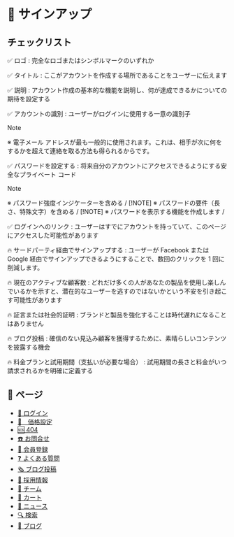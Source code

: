 # 👋 サインアップ

## チェックリスト

✅ ロゴ : 完全なロゴまたはシンボルマークのいずれか

✅ タイトル : ここがアカウントを作成する場所であることをユーザーに伝えます

✅ 説明 : アカウント作成の基本的な機能を説明し、何が達成できるかについての期待を設定する

✅ アカウントの識別 : ユーザーがログインに使用する一意の識別子

> [!NOTE]
> ※ 電子メール アドレスが最も一般的に使用されます。これは、相手が次に何をするかを超えて連絡を取る方法も得られるからです。

✅ パスワードを設定する : 将来自分のアカウントにアクセスできるようにする安全なプライベート コード

> [!NOTE]
> ※ パスワード強度インジケーターを含める /
> [!NOTE]
> ※ パスワードの要件（長さ、特殊文字）を含める /
> [!NOTE]
> ※ パスワードを表示する機能を作成します /

✅ ログインへのリンク : ユーザーはすでにアカウントを持っていて、このページにアクセスした可能性があります

🔥 サードパーティ経由でサインアップする : ユーザーが Facebook または Google 経由でサインアップできるようにすることで、数回のクリックを 1 回に削減します。

🔥 現在のアクティブな顧客数 : どれだけ多くの人があなたの製品を使用し楽しんでいるかを示すと、潜在的なユーザーを逃すのではないかという不安を引き起こす可能性があります

🔥 証言または社会的証明 : ブランドと製品を強化することは時代遅れになることはありません

🔥 ブログ投稿 : 確信のない見込み顧客を獲得するために、素晴らしいコンテンツを披露する機会

🔥 料金プランと試用期間（支払いが必要な場合） : 試用期間の長さと料金がいつ請求されるかを明確に定義する

## 📃 ページ

- [🔑 ログイン](/Pages/login.md)
- [💸　価格設定](/Pages/pricing.md)
- [🆘 404](/Pages/404.md)
- [☎️ お問合せ](/Pages/contact-us.md)
- [👋 会員登録](/Pages/contact-us.md)
- [❓ よくある質問](/Pages/contact-us.md)
- [🗞️ ブログ投稿](/Pages/contact-us.md)
- [🏢 採用情報](/Pages/careers.md)
- [🤝 チーム](/Pages/team.md)
- [🛒 カート](/Pages/cart.md)
- [📸 ニュース](/Pages/press.md)
- [🔍 検索](/Pages/search-page.md)
- [📰 ブログ](/Pages/blog.md)
